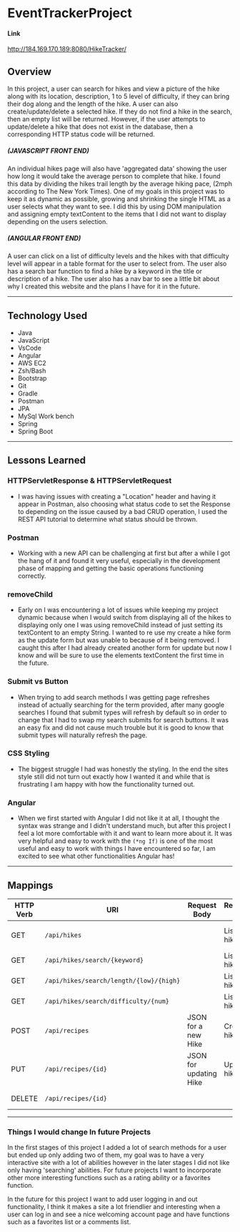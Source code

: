 # EventTrackerProject

#### Link
http://184.169.170.189:8080/HikeTracker/

## Overview
In this project, a user can search for hikes and view a picture of the hike along with its location, description, 1 to 5 level of difficulty, if they can bring their dog along and the length of the hike. A user can also create/update/delete a selected hike. If they do not find a hike in the search, then an empty list will be returned. However, if the user attempts to update/delete a hike that does not exist in the database, then a corresponding HTTP status code will be returned.

##### (JAVASCRIPT FRONT END)
An individual hikes page will also have 'aggregated data' showing the user how long it would take the average person to complete that hike. I found this data by dividing the hikes trail length by the average hiking pace, (2mph according to The New York Times). One of my goals in this project was to keep it as dynamic as possible, growing and shrinking the single HTML as a user selects what they want to see. I did this by using DOM manipulation and assigning empty textContent to the items that I did not want to display depending on the users selection.

##### (ANGULAR FRONT END)
A user can click on a list of difficulty levels and the hikes with that difficulty level will appear in a table format for the user to select from. The user also has a search bar function to find a hike by a keyword in the title or description of a hike. The user also has a nav bar to see a little bit about why I created this website and the plans I have for it in the future.

-----
## Technology Used
* Java
* JavaScript
* VsCode
* Angular
* AWS EC2
* Zsh/Bash
* Bootstrap
* Git
* Gradle
* Postman
* JPA
* MySql Work bench
* Spring
* Spring Boot
-----
## Lessons Learned
### HTTPServletResponse & HTTPServletRequest
* I was having issues with creating a "Location" header and having it appear in Postman, also choosing what status code to set the Response to depending on the issue caused by a bad CRUD operation, I used the REST API tutorial to determine what status should be thrown.
### Postman
* Working with a new API can be challenging at first but after a while I got the hang of it and found it very useful, especially in the development phase of mapping and getting the basic operations functioning correctly.
### removeChild
* Early on I was encountering a lot of issues while keeping my project dynamic because when I would switch from displaying all of the hikes to displaying only one I was using removeChild instead of just setting its textContent to an empty String. I wanted to re use my create a hike form as the update form but was unable to because of it being removed. I caught this after I had already created another form for update but now I know and will be sure to use the elements textContent the first time in the future.
### Submit vs Button
* When trying to add search methods I was getting page refreshes instead of actually searching for the term provided, after many google searches I found that submit types will refresh by default so in order to change that I had to swap my search submits for search buttons. It was an easy fix and did not cause much trouble but it is good to know that submit types will naturally refresh the page.
### CSS Styling
* The biggest struggle I had was honestly the styling. In the end the sites style still did not turn out exactly how I wanted it and while that is frustrating I am happy with how the functionality turned out.
### Angular
* When we first started with Angular I did not like it at all, I thought the syntax was strange and I didn't understand much, but after this project I feel a lot more comfortable with it and want to learn more about it. It was very helpful and easy to work with the ``(*ng If)`` is one of the most useful and easy to work with things I have encountered so far, I am excited to see what other functionalities Angular has!
-----
## Mappings
| HTTP Verb | URI                                       | Request Body            | Response Body  | Purpose                             |
|-----------|-------------------------------------------|-------------------------|----------------|-------------------------------------|
| GET       | `/api/hikes`                              |                         | List of hikes  | **List** or **collection** endpoint |
| GET       | `/api/hikes/search/{keyword}`             |                         | List of hikes  | **Retrieve** endpoint               |
| GET       | `/api/hikes/search/length/{low}/{high}`   |                         | List of hikes  | **Retrieve** endpoint               |
| GET       | `/api/hikes/search/difficulty/{num}`      |                         | List of hikes  | **Retrieve** endpoint               |
| POST      | `/api/recipes`                            | JSON for a new Hike     | Created hike   | **Create** endpoint                 |
| PUT       | `/api/recipes/{id}`                       | JSON for updating Hike  | Updated hike   | **Replace** or **Update** endpoint  |
| DELETE    | `/api/recipes/{id}`                       |                         |                | **Delete** a hike                   |
-----
### Things I would change In future Projects
In the first stages of this project I added a lot of search methods for a user but ended up only adding two of them, my goal was to have a very interactive site with a lot of abilities however in the later stages I did not like only having 'searching' abilities. For future projects I want to incorporate other more interesting functions such as a rating ability or a favorites function.

In the future for this project I want to add user logging in and out functionality, I think it makes a site a lot friendlier and interesting when a user can log in and see a nice welcoming account page and have functions such as a favorites list or a comments list.

